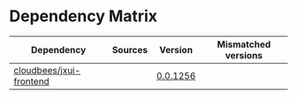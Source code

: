 # Dependency Matrix

Dependency | Sources | Version | Mismatched versions
---------- | ------- | ------- | -------------------
[cloudbees/jxui-frontend](https://github.com/cloudbees/jxui-frontend) |  | [0.0.1256](https://github.com/cloudbees/jxui-frontend/releases/tag/v0.0.1256) | 
